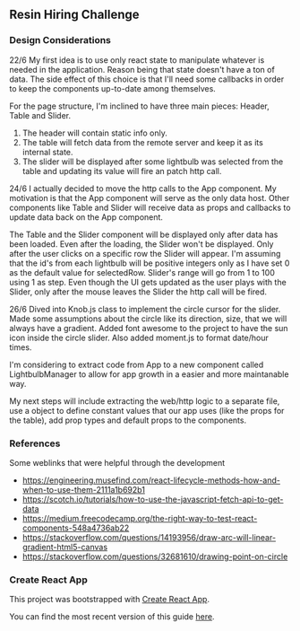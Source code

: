 ## Resin Hiring Challenge


### Design Considerations

  22/6
  My first idea is to use only react state to manipulate whatever is needed in the application. Reason being that state
  doesn't have a ton of data. The side effect of this choice is that I'll need some callbacks in order to keep the components up-to-date among themselves.

  For the page structure, I'm inclined to have three main pieces: Header, Table and Slider.
  1. The header will contain static info only.
  2. The table will fetch data from the remote server and keep it as its internal state.
  3. The slider will be displayed after some lightbulb was selected from the table and updating its value will fire an patch http call.

  24/6
  I actually decided to move the http calls to the App component. My motivation is that the App component will serve as the
  only data host. Other components like Table and Slider will receive data as props and callbacks to update data back on the App component.

  The Table and the Slider component will be displayed only after data has been loaded.
  Even after the loading, the Slider won't be displayed. Only after the user clicks on a specific row the Slider will appear.
  I'm assuming that the id's from each lightbulb will be positive integers only as I have set 0 as the default value for
  selectedRow. Slider's range will go from 1 to 100 using 1 as step. Even though the UI gets updated as the user plays with the Slider, only after the mouse leaves the Slider the http call will be fired.

  26/6
  Dived into Knob.js class to implement the circle cursor for the slider.
  Made some assumptions about the circle like its direction, size, that we will always have a gradient.
  Added font awesome to the project to have the sun icon inside the circle slider.
  Also added moment.js to format date/hour times.
  
  I'm considering to extract code from App to a new component called LightbulbManager to allow for app growth in a easier and more maintanable way.

  My next steps will include extracting the web/http logic to a separate file, use a object to define constant values that our app uses (like the props for the table), add prop types and default props to the components.
  
### References
  Some weblinks that were helpful through the development
  - https://engineering.musefind.com/react-lifecycle-methods-how-and-when-to-use-them-2111a1b692b1
  - https://scotch.io/tutorials/how-to-use-the-javascript-fetch-api-to-get-data
  - https://medium.freecodecamp.org/the-right-way-to-test-react-components-548a4736ab22
  - https://stackoverflow.com/questions/14193956/draw-arc-will-linear-gradient-html5-canvas
  - https://stackoverflow.com/questions/32681610/drawing-point-on-circle

### Create React App

This project was bootstrapped with [Create React App](https://github.com/facebookincubator/create-react-app).

You can find the most recent version of this guide [here](https://github.com/facebookincubator/create-react-app/blob/master/packages/react-scripts/template/README.md).

